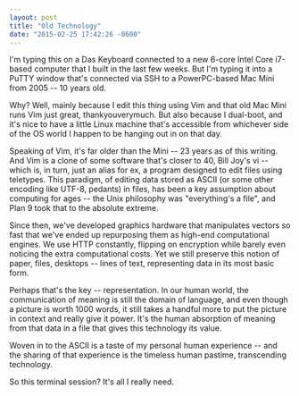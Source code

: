 ```yaml
---
layout: post
title: "Old Technology"
date: "2015-02-25 17:42:26 -0600"
---
```


I'm typing this on a Das Keyboard connected to a new 6-core Intel Core i7-based computer that I built in the last few weeks. But I'm typing it into a PuTTY window that's connected via SSH to a PowerPC-based Mac Mini from 2005 -- 10 years old.

Why? Well, mainly because I edit this thing using Vim and that old Mac Mini runs Vim just great, thankyouverymuch. But also because I dual-boot, and it's nice to have a little Linux machine that's accessible from whichever side of the OS world I happen to be hanging out in on that day.

Speaking of Vim, it's far older than the Mini -- 23 years as of this writing. And Vim is a clone of some software that's closer to 40, Bill Joy's vi -- which is, in turn, just an alias for ex, a program designed to edit files using teletypes. This paradigm, of editing data stored as ASCII (or some other encoding like UTF-8, pedants) in files, has been a key assumption about computing for ages -- the Unix philosophy was "everything's a file", and Plan 9 took that to the absolute extreme.

Since then, we've developed graphics hardware that manipulates vectors so fast that we've ended up repurposing them as high-end computational engines. We use HTTP constantly, flipping on encryption while barely even noticing the extra computational costs. Yet we still preserve this notion of paper, files, desktops -- lines of text, representing data in its most basic form.

Perhaps that's the key -- representation. In our human world, the communication of meaning is still the domain of language, and even though a picture is worth 1000 words, it still takes a handful more to put the picture in context and really give it power. It's the human absorption of meaning from that data in a file that gives this technology its value.

Woven in to the ASCII is a taste of my personal human experience -- and the sharing of that experience is the timeless human pastime, transcending technology.

So this terminal session? It's all I really need.

